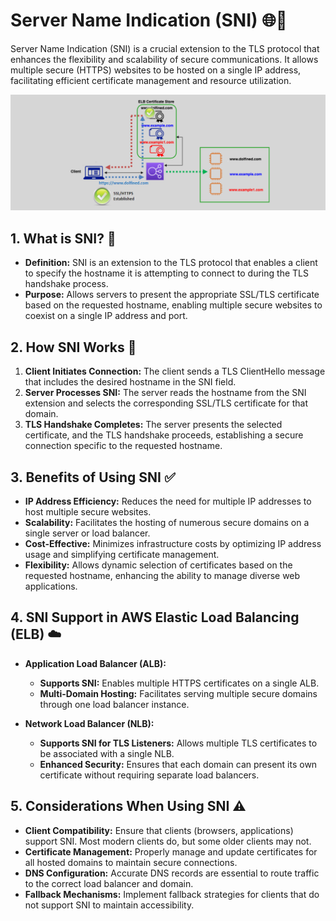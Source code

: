 # **Server Name Indication (SNI) 🌐🔐**

Server Name Indication (SNI) is a crucial extension to the TLS protocol that enhances the flexibility and scalability of secure communications. It allows multiple secure (HTTPS) websites to be hosted on a single IP address, facilitating efficient certificate management and resource utilization.

![Server Name Indication (SNI)](images/sni.png)

## **1. What is SNI? 🤔**

- **Definition:** SNI is an extension to the TLS protocol that enables a client to specify the hostname it is attempting to connect to during the TLS handshake process.
- **Purpose:** Allows servers to present the appropriate SSL/TLS certificate based on the requested hostname, enabling multiple secure websites to coexist on a single IP address and port.

## **2. How SNI Works 🔄**

1. **Client Initiates Connection:** The client sends a TLS ClientHello message that includes the desired hostname in the SNI field.
2. **Server Processes SNI:** The server reads the hostname from the SNI extension and selects the corresponding SSL/TLS certificate for that domain.
3. **TLS Handshake Completes:** The server presents the selected certificate, and the TLS handshake proceeds, establishing a secure connection specific to the requested hostname.

## **3. Benefits of Using SNI ✅**

- **IP Address Efficiency:** Reduces the need for multiple IP addresses to host multiple secure websites.
- **Scalability:** Facilitates the hosting of numerous secure domains on a single server or load balancer.
- **Cost-Effective:** Minimizes infrastructure costs by optimizing IP address usage and simplifying certificate management.
- **Flexibility:** Allows dynamic selection of certificates based on the requested hostname, enhancing the ability to manage diverse web applications.

## **4. SNI Support in AWS Elastic Load Balancing (ELB) ☁️**

- **Application Load Balancer (ALB):**

  - **Supports SNI:** Enables multiple HTTPS certificates on a single ALB.
  - **Multi-Domain Hosting:** Facilitates serving multiple secure domains through one load balancer instance.

- **Network Load Balancer (NLB):**
  - **Supports SNI for TLS Listeners:** Allows multiple TLS certificates to be associated with a single NLB.
  - **Enhanced Security:** Ensures that each domain can present its own certificate without requiring separate load balancers.

## **5. Considerations When Using SNI ⚠️**

- **Client Compatibility:** Ensure that clients (browsers, applications) support SNI. Most modern clients do, but some older clients may not.
- **Certificate Management:** Properly manage and update certificates for all hosted domains to maintain secure connections.
- **DNS Configuration:** Accurate DNS records are essential to route traffic to the correct load balancer and domain.
- **Fallback Mechanisms:** Implement fallback strategies for clients that do not support SNI to maintain accessibility.
